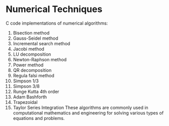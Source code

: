 # Numerical Techniques
C code implementations of numerical algorithms:

1. Bisection method
2. Gauss-Seidel method
3. Incremental search method
4. Jacobi method
5. LU decomposition
6. Newton-Raphson method
7. Power method
8. QR decomposition
9. Regula falsi method
10. Simpson 1/3
11. Simpson 3/8
12. Runge Kutta 4th order
13. Adam Bashforth
14. Trapezoidal
15. Taylor Series Integration
These algorithms are commonly used in computational mathematics and engineering for solving various types of equations and problems.
